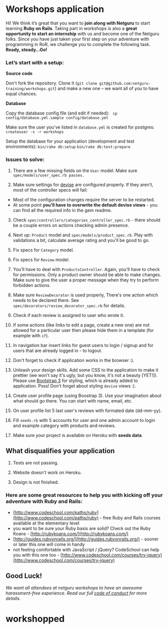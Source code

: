 # Workshops application

Hi! We think it’s great that you want to **join along with Netguru** to start learning **Ruby on Rails**. Taking part in workshops is also a **great opportunity to start an internship** with us and become one of the Netguru folks. Since you have just taken your first step on your adventure with programming in RoR, we challenge you to complete the following task. **Ready, steady…Go!**

### Let’s start with a setup:

**Source code**

Don't fork the repository. Clone it (`git clone git@github.com:netguru-training/workshops.git`) and make a new one – we want all of you to have equal chances.

**Database**

Copy the database config file (and edit if needed): 
` cp config/database.yml.sample config/database.yml`

Make sure the user you've listed in `database.yml` is created for postgres:
`createuser -s -r workshops`

Setup the database for your application (development and test environments):
`bin/rake db:setup`
`bin/rake db:test:prepare`


### Issues to solve:

1. There are a few missing fields on the `User` model. Make sure `spec/models/user_spec.rb passes.`

2. Make sure settings for [devise](https://github.com/plataformatec/devise) are
   configured properly.  If they aren’t, most of the controller specs will fail: 
  * Most of the configuration changes require the server to be restarted.
  * At some point **you'll have to overwrite the default devise views** - you can find all the required info in the gem readme.
  
3. Check `spec/controllers/categories_controller_spec.rb` - there should be a
   couple errors on actions checking admin presence.

4. Next up: `Product` model and `spec/models/product_spec.rb`. Play with validations a bit, calculate average rating and you'll be good to go.

5. Fix specs for `Category` model.

6. Fix specs for `Review` model.

7. You'll have to deal with `ProductsController`. Again, you'll have to check for permissions. Only a product owner should be able to make changes. Make sure to give the user a proper message when they try to perform forbidden actions.

8. Make sure `ReviewDecorator` is used properly, There's one action which needs to be declared there. See `spec/decorators/review_decorator_spec.rb` for details.

9. Check if each review is assigned to user who wrote it.

10. If some actions (like links to edit a page, create a new one) are not allowed for a particular user then please hide them in a template (for example with `if`).

11. In navigation bar insert links for guest users to login / signup and for users that are already logged in - to logout.

12. Don't forget to check if application works in the browser :).

13. Unleash your design skills. Add some CSS to the application to make it prettier (we won't say it's ugly, but you know, it's not a beauty [YET!]). Please use [Bootstrap 3](http://getbootstrap.com/css/) for styling, which is already added to application. Psss! Don't forget about styling `devise` views :).

14. Create user profile page (using Boostrap 3). Use your imagination about what should go there. You can start with name, email, etc.

15. On user profile list 5 last user's reviews with formated date (dd-mm-yy).

16. Fill `seeds.rb` with 5 accounts for user and one admin account to login and example category with products and reviews.

17. Make sure your project is available on Heroku with **seeds data**.

## What disqualifies your application

1. Tests are not passing.

2. Website doesn't work on Heroku.

3. Design is not finished.

### Here are some great resources to help you with kicking off your adventure with Ruby and Rails:

* [http://www.codeschool.com/paths/ruby](http://www.codeschool.com/paths/ruby) - free Ruby and Rails courses available at the elementary level
* you want to be sure your Ruby basis are solid? Check out the Ruby Koans - [http://rubykoans.com/](http://rubykoans.com/)
* [http://guides.rubyonrails.org/](http://guides.rubyonrails.org/) - sooner or later this one will come in handy
* not feeling comfortable with JavaScript / jQuery? CodeSchool can help you with this one too - [http://www.codeschool.com/courses/try-jquery](http://www.codeschool.com/courses/try-jquery)

## Good Luck! 

*We want all attendees at netguru workshops to have an awesome harassment-free experience. Read our full [code of conduct](https://github.com/netguru-training/workshops/blob/master/code_of_conduct.md) for more details.*
# workshopped

